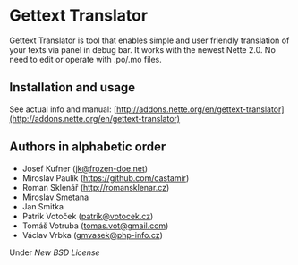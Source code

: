 Gettext Translator
===

Gettext Translator is tool that enables simple and user friendly translation of your texts via panel in debug bar. It works with the newest Nette 2.0. No need to edit or operate with .po/.mo files.

Installation and usage
---

See actual info and manual: [http://addons.nette.org/en/gettext-translator](http://addons.nette.org/en/gettext-translator)


Authors in alphabetic order
---

- Josef Kufner (jk@frozen-doe.net)
- Miroslav Paulík (https://github.com/castamir)
- Roman Sklenář (http://romansklenar.cz)
- Miroslav Smetana
- Jan Smitka
- Patrik Votoček (patrik@votocek.cz)
- Tomáš Votruba (tomas.vot@gmail.com)
- Václav Vrbka (gmvasek@php-info.cz)


Under *New BSD License*
